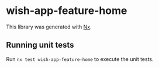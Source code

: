 # wish-app-feature-home

This library was generated with [Nx](https://nx.dev).

## Running unit tests

Run `nx test wish-app-feature-home` to execute the unit tests.
